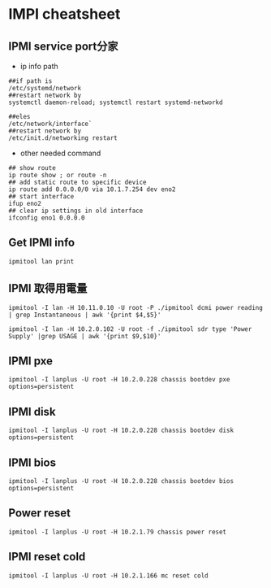 # IMPI cheatsheet

## IPMI service port分家

- ip info path

```shell
##if path is 
/etc/systemd/network
##restart network by
systemctl daemon-reload; systemctl restart systemd-networkd

##eles
/etc/network/interface`
##restart network by 
/etc/init.d/networking restart
```

- other needed command

```shell
## show route 
ip route show ; or route -n
## add static route to specific device
ip route add 0.0.0.0/0 via 10.1.7.254 dev eno2 
## start interface 
ifup eno2
## clear ip settings in old interface
ifconfig eno1 0.0.0.0
```

## Get IPMI info

```shell
ipmitool lan print
```

## IPMI 取得用電量

```shell
ipmitool -I lan -H 10.11.0.10 -U root -P ./ipmitool dcmi power reading | grep Instantaneous | awk '{print $4,$5}'

ipmitool -I lan -H 10.2.0.102 -U root -f ./ipmitool sdr type 'Power Supply' |grep USAGE | awk '{print $9,$10}'
```

## IPMI pxe

```shell
ipmitool -I lanplus -U root -H 10.2.0.228 chassis bootdev pxe options=persistent
````

## IPMI disk

```shell
ipmitool -I lanplus -U root -H 10.2.0.228 chassis bootdev disk options=persistent
```

## IPMI bios

```shell
ipmitool -I lanplus -U root -H 10.2.0.228 chassis bootdev bios options=persistent
```

## Power reset

```shell
ipmitool -I lanplus -U root -H 10.2.1.79 chassis power reset
```

## IPMI reset cold

```shell
ipmitool -I lanplus -U root -H 10.2.1.166 mc reset cold
```
